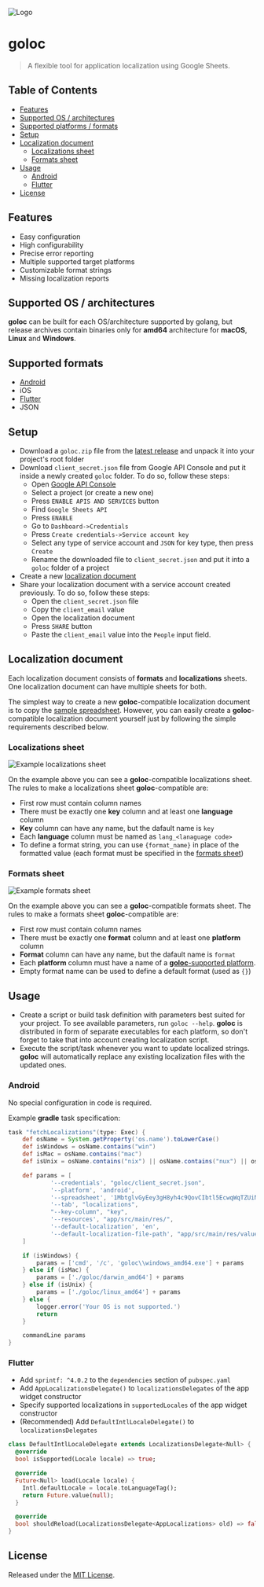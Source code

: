 ![Logo](docs/images/goloc.png?raw=true)

# goloc

> A flexible tool for application localization using Google Sheets.

## Table of Contents

- [Features](#features)
- [Supported OS / architectures](#supported-os--architectures)
- [Supported platforms / formats](#supported-platforms--formats)
- [Setup](#setup)
- [Localization document](#localization-document)
	- [Localizations sheet](#localizations-sheet)
	- [Formats sheet](#formats-sheet)
- [Usage](#usage)
	- [Android](#android)
	- [Flutter](#flutter)
- [License](#license)

## Features

- Easy configuration
- High configurability
- Precise error reporting
- Multiple supported target platforms
- Customizable format strings
- Missing localization reports

## Supported OS / architectures

**goloc** can be built for each OS/architecture supported by golang, but release archives
contain binaries only for **amd64** architecture for **macOS**, **Linux** and **Windows**.

## Supported formats

- [Android](#android)
- iOS
- [Flutter](#flutter)
- JSON

## Setup

- Download a `goloc.zip` file from the [latest release](https://github.com/s0nerik/goloc/releases/latest) and unpack it into your project's root folder
- Download `client_secret.json` file from Google API Console and put it inside a newly created `goloc` folder. To do so, follow these steps:
	- Open [Google API Console](https://console.developers.google.com)
	- Select a project (or create a new one)
	- Press `ENABLE APIS AND SERVICES` button
	- Find `Google Sheets API`
	- Press `ENABLE`
	- Go to `Dashboard->Credentials`
	- Press `Create credentials->Service account key`
	- Select any type of service account and `JSON` for key type, then press `Create`
	- Rename the downloaded file to `client_secret.json` and put it into a `goloc` folder of a project
- Create a new [localization document](#localization-document)
- Share your localization document with a service account created previously. To do so, follow these steps:
	- Open the `client_secret.json` file
	- Copy the `client_email` value
	- Open the localization document
	- Press `SHARE` button
	- Paste the `client_email` value into the `People` input field.

## Localization document

Each localization document consists of **formats** and **localizations** sheets. One localization document can have multiple sheets for both.

The simplest way to create a new **goloc**-compatible localization document is to copy the [sample spreadsheet](https://docs.google.com/spreadsheets/d/1pmPPYLrHfSGLM-1MPYEGtbb9Z5iHFUL-xqXNFS0DyaM/edit?usp=sharing). However, you can easily create a **goloc**-compatible localization document yourself just by following the simple requirements described below.

### Localizations sheet

![Example localizations sheet](docs/images/localizations_example.jpg?raw=true)

On the example above you can see a **goloc**-compatible localizations sheet. The rules to make a localizations sheet **goloc**-compatible are:

- First row must contain column names
- There must be exactly one **key** column and at least one **language** column
- **Key** column can have any name, but the dafault name is `key`
- Each **language** column must be named as `lang_<lanaguage code>`
- To define a format string, you can use `{format_name}` in place of the formatted value (each format must be specified in the [formats sheet](#formats-sheet))

### Formats sheet

![Example formats sheet](docs/images/formats_example.jpg?raw=true)

On the example above you can see a **goloc**-compatible formats sheet. The rules to make a formats sheet **goloc**-compatible are:

- First row must contain column names
- There must be exactly one **format** column and at least one **platform** column
- **Format** column can have any name, but the dafault name is `format`
- Each **platform** column must have a name of a [**goloc**-supported platform](https://github.com/s0nerik/goloc/tree/master/platforms).
- Empty format name can be used to define a default format (used as `{}`)

## Usage

- Create a script or build task definition with parameters best suited for your project. To see available parameters, run `goloc --help`. **goloc** is distributed in form of separate executables for each platform, so don't forget to take that into account creating localization script.
- Execute the script/task whenever you want to update localized strings. **goloc** will automatically replace any existing localization files with the updated ones.

### Android

No special configuration in code is required.

Example **gradle** task specification:

```gradle
task "fetchLocalizations"(type: Exec) {
    def osName = System.getProperty('os.name').toLowerCase()
    def isWindows = osName.contains("win")
    def isMac = osName.contains("mac")
    def isUnix = osName.contains("nix") || osName.contains("nux") || osName.contains("aix")

    def params = [
            '--credentials', "goloc/client_secret.json",
            '--platform', 'android',
            '--spreadsheet', '1MbtglvGyEey3gH8yh4c9QovCIbtl5EcwqWqTZUiNga8',
            '--tab', "localizations",
            "--key-column", "key",
            '--resources', "app/src/main/res/",
            '--default-localization', 'en',
            '--default-localization-file-path', "app/src/main/res/values/localized_strings.xml"
    ]

    if (isWindows) {
        params = ['cmd', '/c', 'goloc\\windows_amd64.exe'] + params
    } else if (isMac) {
        params = ['./goloc/darwin_amd64'] + params
    } else if (isUnix) {
        params = ['./goloc/linux_amd64'] + params
    } else {
        logger.error('Your OS is not supported.')
        return
    }

    commandLine params
}
```

### Flutter

- Add `sprintf: ^4.0.2` to the `dependencies` section of `pubspec.yaml`
- Add `AppLocalizationsDelegate()` to `localizationsDelegates` of the app widget constructor
- Specify supported localizations in `supportedLocales` of the app widget constructor
- (Recommended) Add `DefaultIntlLocaleDelegate()` to `localizationsDelegates`

```dart
class DefaultIntlLocaleDelegate extends LocalizationsDelegate<Null> {
  @override
  bool isSupported(Locale locale) => true;

  @override
  Future<Null> load(Locale locale) {
    Intl.defaultLocale = locale.toLanguageTag();
    return Future.value(null);
  }

  @override
  bool shouldReload(LocalizationsDelegate<AppLocalizations> old) => false;
}
```

## License

Released under the [MIT License](https://github.com/s0nerik/goloc/blob/master/LICENSE).
